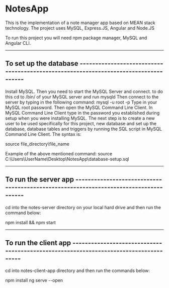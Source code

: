 # NotesApp
This is the implementation of a note manager app based on MEAN stack technology.
The project uses MySQL, Express.JS, Angular and Node.JS

To run this project you will need npm package manager, MySQL and Angular CLI.

---------------------------------------------------------------------------------------------------------------
 To set up the database ------------------------------------------------------------------------------------
---------------------------------------------------------------------------------------------------------------
Install MySQL.
Then you need to start the MySQL Server and connect. to do this cd to /bin/ of your MySQL server and run mysqld
Then connect to the server by typing in the following command:
mysql -u root -p
Type in your MySQL root password.
Then open the MySQL Command Line Client. 
In MySQL Command Line Client type in the password you established during setup when you were installing MySQL.
The next step is to create a new user to be used specifically for this project, new database and set up the database, database tables and triggers 
by running the SQL script in MySQL Command Line Client. The syntax is:

source file_directory\file_name

Example of the above mentioned command: 
source C:\Users\UserName\Desktop\NotesApp\database-setup.sql

---------------------------------------------------------------------------------------------------------------
 To run the server app -------------------------------------------------------------------------------------
---------------------------------------------------------------------------------------------------------------
cd into the notes-server directory on your local hard drive and then run the command below:

npm install && npm start

---------------------------------------------------------------------------------------------------------------
 To run the client app -------------------------------------------------------------------------------------
---------------------------------------------------------------------------------------------------------------
cd into notes-client-app directory and then run the commands below:

npm install
ng serve --open
